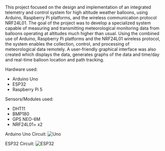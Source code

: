 This project focused on the design and implementation of an integrated telemetry and control system for high altitude weather balloons, using Arduino, Raspberry Pi platforms, and the wireless communication protocol NRF24L01. The goal of the project was to develop a specialized system capable of measuring and transmitting meteorological monitoring data from balloons operating at altitudes much higher than usual. Using the combined use of Arduino, Raspberry Pi platforms and the NRF24L01 wireless protocol, the system enables the collection, control, and processing of meteorological data remotely. A user-friendly graphical interface was also created which displays the data, generates graphs of the data and time/day and real-time balloon location and path tracking. 

Hardware used:
- Arduino Uno
- ESP32
- Raspberry Pi 5

Sensors/Modules used:
- DHT11
- BMP180
- GPS NEO-6M
- NRF24L01+ x2


Arduino Uno Circuit:
![Uno](https://i.imgur.com/CL96Pqt.png)

ESP32 Circuit: 
![ESP32](https://i.imgur.com/pYLStwW.png)


